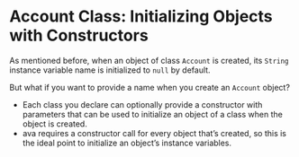 # Account Class: Initializing Objects with Constructors

As mentioned before, when an object of class `Account` is created, its
`String` instance variable name is initialized to `null` by default. 

But what if you want to provide a name when you create an `Account` object? 

* Each class you declare can optionally provide a constructor with parameters that can be used to initialize an object of a class when
the object is created. 
* ava requires a constructor call for every object that’s created, so this
is the ideal point to initialize an object’s instance variables.